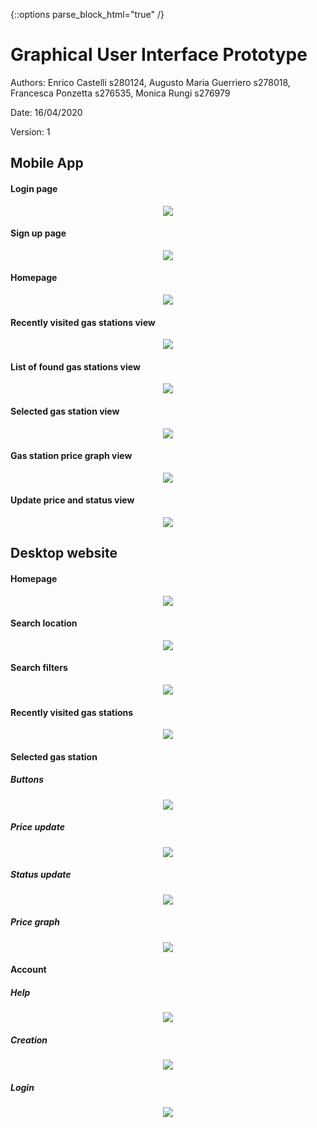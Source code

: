 {::options parse_block_html="true" /}
# Graphical User Interface Prototype  

Authors: Enrico Castelli s280124, Augusto Maria Guerriero s278018, Francesca Ponzetta s276535, Monica Rungi s276979

Date: 16/04/2020

Version: 1


## Mobile App

#### Login page
<center> <img src="/images/GUI/mobile/Login.png"> </center>

#### Sign up page
<p align="center">
    <img src="/images/GUI/mobile/SignUp.png">
</p>

####  Homepage
<p align="center">
    <img src="/images/GUI/mobile/Homepage.png">
</p>

#### Recently visited gas stations view
<p align="center">
    <img src="/images/GUI/mobile/RecentGSs.png">
</p>

#### List of found gas stations view
<p align="center">
    <img src="/images/GUI/mobile/GSlist.png">
</p>

#### Selected gas station view
<p align="center">
    <img src="/images/GUI/mobile/GSprofile.png">
</p>

#### Gas station price graph view
<p align="center">
    <img src="/images/GUI/mobile/GSpriceGraph.png">
</p>

#### Update price and status view
<p align="center">
    <img src="/images/GUI/mobile/GSupdatePricesStatus.png">
</p>


## Desktop website

#### Homepage
<p align="center">
    <img src="/images/GUI/desktop/homepage.png">
</p>

#### Search location
<p align="center">
    <img src="/images/GUI/desktop/search_location.png">
</p>

#### Search filters
<p align="center">
    <img src="/images/GUI/desktop/search_filters.png">
</p>

#### Recently visited gas stations
<p align="center">
    <img src="/images/GUI/desktop/recently_visited.png">
</p>

#### Selected gas station
##### Buttons
<p align="center">
    <img src="/images/GUI/desktop/selected_gas_station.png">
</p>

##### Price update
<p align="center">
    <img src="/images/GUI/desktop/selected_gas_station_price_update.png">
</p>

##### Status update
<p align="center">
    <img src="/images/GUI/desktop/selected_gas_station_status_update.png">
</p>

##### Price graph
<p align="center">
    <img src="/images/GUI/desktop/selected_gas_station_price_graph.png">
</p>

#### Account
##### Help
<p align="center">
    <img src="/images/GUI/desktop/account_help.png">
</p>

##### Creation
<p align="center">
    <img src="/images/GUI/desktop/account_create.png">
</p>

##### Login
<p align="center">
    <img src="/images/GUI/desktop/account_login.png">
</p>
